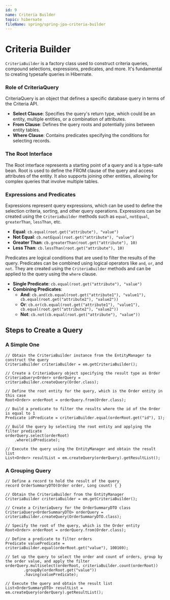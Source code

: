 ```yaml
---
id: 9
name: Criteria Builder
topic: hibernate
fileName: spring/spring-jpa-criteria-builder
---
```


# Criteria Builder

`CriteriaBuilder` is a factory class used to construct criteria queries, compound selections, expressions, predicates, and more.
It's fundamental to creating typesafe queries in Hibernate.

### Role of CriteriaQuery

CriteriaQuery is an object that defines a specific database query in terms of the Criteria API.

- **Select Clause**: Specifies the query's return type, which could be an entity, multiple entities, or a combination of
  attributes.
- **From Clause**: Defines the query roots and potentially joins between entity tables.
- **Where Clause**: Contains predicates specifying the conditions for selecting records.

### The Root Interface

The Root interface represents a starting point of a query and is a type-safe bean. Root is used to define the FROM clause of the
query and access attributes of the entity. It also supports joining other entities, allowing for complex queries that involve
multiple tables.

### Expressions and Predicates

Expressions represent query expressions, which can be used to define the selection criteria, sorting, and other query operations.
Expressions can be created using the `CriteriaBuilder` methods such as `equal`, `notEqual`, `greaterThan`, `lessThan`, etc.

- **Equal**: `cb.equal(root.get("attribute"), "value")`
- **Not Equal**: `cb.notEqual(root.get("attribute"), "value")`
- **Greater Than**: `cb.greaterThan(root.get("attribute"), 10)`
- **Less Than**: `cb.lessThan(root.get("attribute"), 10)`

Predicates are logical conditions that are used to filter the results of the query. Predicates can be combined using logical
operators like `and`, `or`, and `not`. They are created using the `CriteriaBuilder` methods and can be applied to the query using
the `where` clause.

- **Single Predicate**: `cb.equal(root.get("attribute"), "value")`
- **Combining Predicates**:
    - **And**: `cb.and(cb.equal(root.get("attribute1"), "value1"), cb.equal(root.get("attribute2"), "value2"))`
    - **Or**: `cb.or(cb.equal(root.get("attribute1"), "value1"), cb.equal(root.get("attribute2"), "value2"))`
    - **Not**: `cb.not(cb.equal(root.get("attribute"), "value"))`

## Steps to Create a Query

### A Simple One

```
// Obtain the CriteriaBuilder instance from the EntityManager to construct the query
CriteriaBuilder criteriaBuilder = em.getCriteriaBuilder();

// Create a CriteriaQuery object specifying the result type as Order
CriteriaQuery<Order> orderQuery = criteriaBuilder.createQuery(Order.class);

// Define the root entity for the query, which is the Order entity in this case
Root<Order> orderRoot = orderQuery.from(Order.class);

// Build a predicate to filter the results where the id of the Order is equal to 1
Predicate idPredicate = criteriaBuilder.equal(orderRoot.get("id"), 1);

// Build the query by selecting the root entity and applying the filter predicate
orderQuery.select(orderRoot)
    .where(idPredicate);

// Execute the query using the EntityManager and obtain the result list
List<Order> resultList = em.createQuery(orderQuery).getResultList();
```

### A Grouping Query

```
// Define a record to hold the result of the query
record OrderSummaryDTO(Order order, Long count) { }

// Obtain the CriteriaBuilder from the EntityManager
CriteriaBuilder criteriaBuilder = em.getCriteriaBuilder();

// Create a CriteriaQuery for the OrderSummaryDTO class
CriteriaQuery<OrderSummaryDTO> orderQuery = criteriaBuilder.createQuery(OrderSummaryDTO.class);

// Specify the root of the query, which is the Order entity
Root<Order> orderRoot = orderQuery.from(Order.class);

// Define a predicate to filter orders
Predicate valuePredicate = criteriaBuilder.equal(orderRoot.get("value"), 100169);

// Set up the query to select the order and count of orders, group by the order value, and apply the filter
orderQuery.multiselect(orderRoot, criteriaBuilder.count(orderRoot))
        .groupBy(orderRoot.get("value"))
        .having(valuePredicate);

// Execute the query and obtain the result list
List<OrderSummaryDTO> resultList = em.createQuery(orderQuery).getResultList();
```
